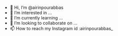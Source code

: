 - 👋 Hi, I’m @airinpourabbas
- 👀 I’m interested in ...
- 🌱 I’m currently learning ...
- 💞️ I’m looking to collaborate on ...
- 📫 How to reach my Instagram id :airinpourabbas_

<!---
airinpourabbas/airinpourabbas is a ✨ special ✨ repository because its `README.md` (this file) appears on your GitHub profile.
You can click the Preview link to take a look at your changes.
--->
